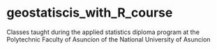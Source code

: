 # geostatiscis_with_R_course
Classes taught during the applied statistics diploma program at the Polytechnic Faculty of Asuncion of the National University of Asuncion
